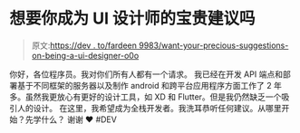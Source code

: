 # 想要你成为 UI 设计师的宝贵建议吗

> 原文:[https://dev . to/fardeen 9983/want-your-precious-suggestions-on-being-a-ui-designer-o0o](https://dev.to/fardeen9983/want-your-precious-suggestions-on-becoming-a-ui-designer-o0o)

你好，各位程序员。我对你们所有人都有一个请求。
我已经在开发 API 端点和部署基于不同框架的服务器以及制作 android 和跨平台应用程序方面工作了 2 年多。虽然我更放心有更好的设计工具，如 XD 和 Flutter。但是我仍然缺乏一个吸引人的设计。
在这里，我希望成为全栈开发者。我洗耳恭听任何建议。从哪里开始？先学什么？
谢谢
❤️ #DEV